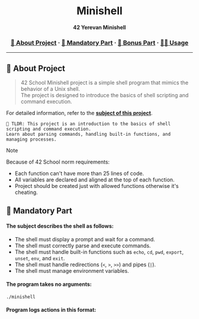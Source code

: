 
<a name="readme-top"></a>
<div align="center">

  <!-- Project Name -->
  <h1>Minishell</h1>

  <!-- Short Description -->
  <p align="center">
	  <b>42 Yerevan Minishell</b><br>
  </p>

  <h3>
      <a href="#-about-project">📜 About Project</a>
    <span> · </span>
      <a href="#-mandatory-part">🔷 Mandatory Part</a>
    <span> · </span>
	  <a href="#-bonus-part">🌟 Bonus Part</a>
    <span> · </span>
      <a href="#-usage">👨‍💻 Usage</a>
  </h3>
</div>

---

## 📜 About Project

> 42 School Minishell project is a simple shell program that mimics the behavior of a Unix shell. \
> The project is designed to introduce the basics of shell scripting and command execution.

For detailed information, refer to the [**subject of this project**](en.subject.pdf).

	🚀 TLDR: This project is an introduction to the basics of shell scripting and command execution.
    Learn about parsing commands, handling built-in functions, and managing processes.

> [!NOTE]  
> Because of 42 School norm requirements:
> * Each function can't have more than 25 lines of code.
> * All variables are declared and aligned at the top of each function.
> * Project should be created just with allowed functions otherwise it's cheating.

## 🔷 Mandatory Part

#### The subject describes the shell as follows:

* The shell must display a prompt and wait for a command.
* The shell must correctly parse and execute commands.
* The shell must handle built-in functions such as `echo`, `cd`, `pwd`, `export`, `unset`, `env`, and `exit`.
* The shell must handle redirections (`<`, `>`, `>>`) and pipes (`|`).
* The shell must manage environment variables.

#### The program takes no arguments:

`./minishell`

#### Program logs actions in this format: